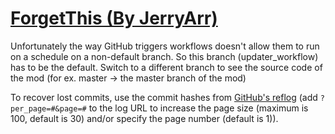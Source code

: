 # [ForgetThis (By JerryArr)](https://github.com/JerryArr/ForgetThis)

Unfortunately the way GitHub triggers workflows doesn't allow them to run on a schedule on a non-default branch. So this branch (updater_workflow) has to be the default. Switch to a different branch to see the source code of the mod (for ex. master -> the master branch of the mod)

To recover lost commits, use the commit hashes from [GitHub's reflog](https://api.github.com/repos/KtaneModules/ForgetThis-JerryArr/events) (add `?per_page=#&page=#` to the log URL to increase the page size (maximum is 100, default is 30) and/or specify the page number (default is 1)).
